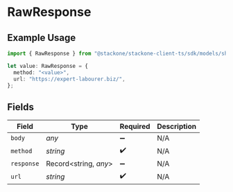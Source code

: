 # RawResponse

## Example Usage

```typescript
import { RawResponse } from "@stackone/stackone-client-ts/sdk/models/shared";

let value: RawResponse = {
  method: "<value>",
  url: "https://expert-labourer.biz/",
};
```

## Fields

| Field                 | Type                  | Required              | Description           |
| --------------------- | --------------------- | --------------------- | --------------------- |
| `body`                | *any*                 | :heavy_minus_sign:    | N/A                   |
| `method`              | *string*              | :heavy_check_mark:    | N/A                   |
| `response`            | Record<string, *any*> | :heavy_minus_sign:    | N/A                   |
| `url`                 | *string*              | :heavy_check_mark:    | N/A                   |